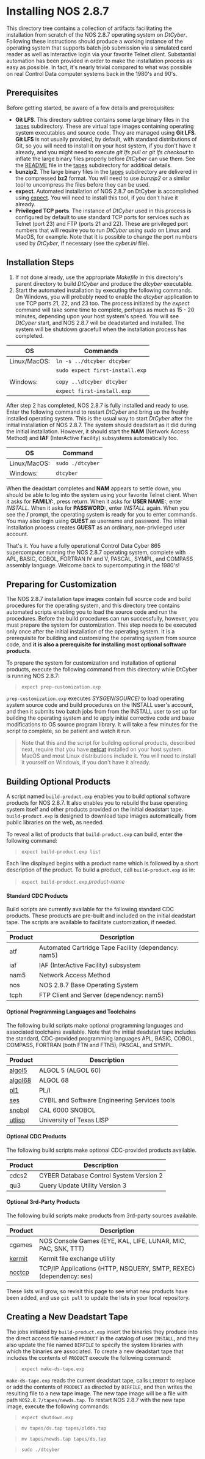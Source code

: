 # Installing NOS 2.8.7
This directory tree contains a collection of artifacts facilitating the installation
from scratch of the NOS 2.8.7 operating system on *DtCyber*.
Following these instructions should produce a working instance of the
operating system that supports batch job submission via a simulated card reader
as well as interactive login via your favorite Telnet client.
Substantial automation has been provided in order to make the installation process
as easy as possible. In fact, it's nearly trivial compared to what was possible on
real Control Data computer systems back in the 1980's and 90's.

## Prerequisites
Before getting started, be aware of a few details and prerequisites:

- **Git LFS**. This directory subtree contains some large binary files in the
[tapes](tapes) subdirectory. These are virtual tape images containing operating
system executables and source code. They are managed using **Git LFS**. **Git LFS**
is not usually provided, by default, with standard distributions of Git, so you will
need to install it on your host system, if you don't have it already, and you might
need to execute *git lfs pull* or *git lfs checkout* to inflate the large binary
files properly before *DtCyber* can use them. See the [README](tapes/README.md) file
in the [tapes](tapes) subdirectory for additioal details.
- **bunzip2**. The large binary files in the [tapes](tapes) subdirectory are
delivered in the compressed **bz2** format. You will need to use *bunzip2* or a
similar tool to uncompress the files before they can be used.
- **expect**. Automated installation of NOS 2.8.7 on DtCyber is accomplished using
[expect](https://core.tcl-lang.org/expect/index). You will need to install this tool,
if you don't have it already.
- **Privileged TCP ports**. The instance of *DtCyber* used in this process is
configured by default to use standard TCP ports for services such as Telnet (port 23)
and FTP (ports 21 and 22). These are privileged port numbers that will require you to
run *DtCyber* using *sudo* on Linux and MacOS, for example. Note that it is possible
to change the port numbers used by *DtCyber*, if necessary (see the *cyber.ini*
file).

## Installation Steps
1. If not done already, use the appropriate *Makefile* in this directory's parent
directory to build *DtCyber* and produce the *dtcyber* executable.
2. Start the automated installation by executing the following commands. On
Windows, you will probably need to enable the *dtcyber* application to use TCP ports
21, 22, and 23 too.  The process initiated by the *expect* command will take some
time to complete, perhaps as much as 15 - 20 minutes, depending upon your host
system's speed. You will see *DtCyber* start, and NOS 2.8.7 will be deadstarted and
installed. The system will be shutdown gracefull when the installation process has
completed.

| OS           | Commands                                       |
|--------------|------------------------------------------------|
| Linux/MacOS: | `ln -s ../dtcyber dtcyber`                     |
|              | `sudo expect first-install.exp`                |
|              |                                                |
| Windows:     | `copy ..\dtcyber dtcyber`                      |
|              | `expect first-install.exp`                     |

After step 2 has completed, NOS 2.8.7 is fully installed and ready to use. Enter the
following command to restart *DtCyber* and bring up the freshly installed operating
system. This is the usual way to start *DtCyber* after the initial installation of
NOS 2.8.7. The system should deadstart as it did during the initial installation.
However, it should start the **NAM** (Network Access Method) and **IAF** (InterActive
Facility) subsystems automatically too.

| OS           | Command           |
|--------------|-------------------|
| Linux/MacOS: | `sudo ./dtcyber`  |
| Windows:     | `dtcyber`         |

When the deadstart completes and **NAM** appears to settle down, you should be able
to log into the system using your favorite Telnet client. When it asks for
**FAMILY:**, press return. When it asks for **USER NAME:**, enter *INSTALL*. When it
asks for **PASSWORD:**, enter *INSTALL* again. When you see the **/** prompt, the
operating system is ready for you to enter commands. You may also login using
**GUEST** as username and password. The initial installation process creates
**GUEST** as an ordinary, non-privileged user account.

That's it. You have a fully operational Control Data Cyber 865 supercomputer
running the NOS 2.8.7 operating system, complete with APL, BASIC, COBOL, FORTRAN IV
and V, PASCAL, SYMPL, and COMPASS assembly language. Welcome back to supercomputing
in the 1980's!

## Preparing for Customization
The NOS 2.8.7 installation tape images contain full source code and build procedures
for the operating system, and this directory tree contains automated scripts
enabling you to load the source code and run the procedures. Before the build
procedures can run successfully, however, you must prepare the system for
customization. This step needs to be executed only once after the initial
installation of the operating system. It is a prerequisite for building and
customizing the operating system from source code, and **it is also a prerequisite
for installing most optional software products**.

To prepare the system for customization and installation of optional products,
execute the following command from this directory while DtCyber is running NOS 2.8.7:

>`expect prep-customization.exp`

`prep-customization.exp` executes *SYSGEN(SOURCE)* to load operating system source
code and build procedures on the INSTALL user's account, and then it submits two
batch jobs from from the INSTALL user to set up for building the operating system
and to apply initial corrective code and base modifications to OS source program
library. It will take a few minutes for the script to complete, so be patient and watch it run.

>Note that this and the script for building optional products, described next,
require that you have [netcat](https://en.wikipedia.org/wiki/Netcat) installed on
your host system. MacOS and most Linux distributions include it. You will need to
install it yourself on Windows, if you don't have it already.

## Building Optional Products
A script named `build-product.exp` enables you to build optional software products
for NOS 2.8.7. It also enables you to rebuild the base operating system itself and
other products provided on the initial deadstart tape. `build-product.exp` is
designed to download tape images automatically from public libraries on the web, as
needed.

To reveal a list of products that `build-product.exp` can build, enter the following
command:

>`expect build-product.exp list`

Each line displayed begins with a product name which is followed by a short description of the product. To build a product, call `build-product.exp` as in:

>`expect build-product.exp` *product-name*

#### Standard CDC Products
Build scripts are currently available for the following standard CDC products.
These products are pre-built and included on the initial deadstart tape. The
scripts are available to facilitate customization, if needed.

| Product | Description |
|---------|-------------|
| atf  | Automated Cartridge Tape Facility (dependency: nam5) |
| iaf  | IAF (InterActive Facility) subsystem |
| nam5 | Network Access Method |
| nos  | NOS 2.8.7 Base Operating System |
| tcph | FTP Client and Server (dependency: nam5) |

#### Optional Programming Languages and Toolchains
The following build scripts make optional programming languages and associated
toolchains available. Note that the initial deadstart tape includes the standard,
CDC-provided programming languages APL, BASIC, COBOL, COMPASS, FORTRAN (both FTN and
FTN5), PASCAL, and SYMPL.

| Product | Description |
|---------|-------------|
| [algol5](https://www.dropbox.com/s/jy6bgj2zugz1wke/algol5.tap?dl=1)| ALGOL 5 (ALGOL 60) |
| [algol68](https://www.dropbox.com/s/6uo27ja4r9twaxj/algol68.tap?dl=1) | ALGOL 68 |
| [pl1](https://www.dropbox.com/s/twbq0xpmkjoakzj/pl1.tap?dl=1) | PL/I |
| [ses](https://www.dropbox.com/s/ome99ezh4jhz108/SES.tap?dl=1) | CYBIL and Software Engineering Services tools |
| [snobol](https://www.dropbox.com/s/4q4thkaghi19sro/snobol.tap?dl=1) | CAL 6000 SNOBOL |
| [utlisp](https://www.dropbox.com/s/0wcq8e7m379ivyw/utlisp.tap?dl=1) | University of Texas LISP |

#### Optional CDC Products
The following build scripts make optional CDC-provided products available.

| Product | Description |
|---------|-------------|
| cdcs2   | CYBER Database Control System Version 2 |
| qu3     | Query Update Utility Version 3 |

#### Optional 3rd-Party Products
The following build scripts make products from 3rd-party sources available.

| Product | Description |
|---------|-------------|
| cgames  | NOS Console Games (EYE, KAL, LIFE, LUNAR, MIC, PAC, SNK, TTT) |
| [kermit](https://www.dropbox.com/s/p819tmvs91veoiv/kermit.tap?dl=1) | Kermit file exchange utility |
| [ncctcp](https://www.dropbox.com/s/m172wagepk3lig6/ncctcp.tap?dl=1) | TCP/IP Applications (HTTP, NSQUERY, SMTP, REXEC) (dependency: ses) |

These lists will grow, so revisit this page to see what new products have been added,
and use `git pull` to update the lists in your local repository.

## Creating a New Deadstart Tape  
The jobs initiated by `build-product.exp` insert the binaries they produce into the
direct access file named `PRODUCT` in the catalog of user `INSTALL`, and they also
update the file named `DIRFILE` to specify the system libraries with which the
binaries are associated. To create a new deadstart tape that includes the contents
of `PRODUCT` execute the following command:

>`expect make-ds-tape.exp`

`make-ds-tape.exp` reads the current deadstart tape, calls `LIBEDIT` to replace or
add the contents of `PRODUCT` as directed by `DIRFILE`, and then writes the resulting
file to a new tape image. The new tape image will be a file with path
`NOS2.8.7/tapes/newds.tap`. To restart NOS 2.8.7 with the new tape image, execute the
following commands:

>`expect shutdown.exp`

>`mv tapes/ds.tap tapes/oldds.tap`

>`mv tapes/newds.tap tapes/ds.tap`

> `sudo ./dtcyber`
